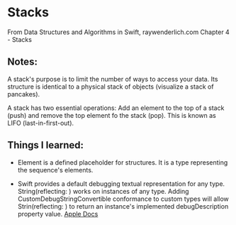 # Stacks

From Data Structures and Algorithms in Swift, raywenderlich.com
Chapter 4 - Stacks

## Notes:

A stack's purpose is to limit the number of ways to access your data. Its structure is identical to a physical stack of objects (visualize a stack of pancakes). 

A stack has two essential operations: Add an element to the top of a stack (push) and remove the top element fo the stack (pop). This is known as LIFO (last-in-first-out).


## Things I learned:

* Element is a defined placeholder for structures. It is a type representing the sequence's elements.

* Swift provides a default debugging textual representation for any type.  String(reflecting: ) works on instances of any type. Adding CustomDebugStringConvertible conformance to custom types will allow Strin(reflecting: ) to return an instance's implemented debugDescription property value. [Apple Docs](https://developer.apple.com/documentation/swift/customdebugstringconvertible/)
